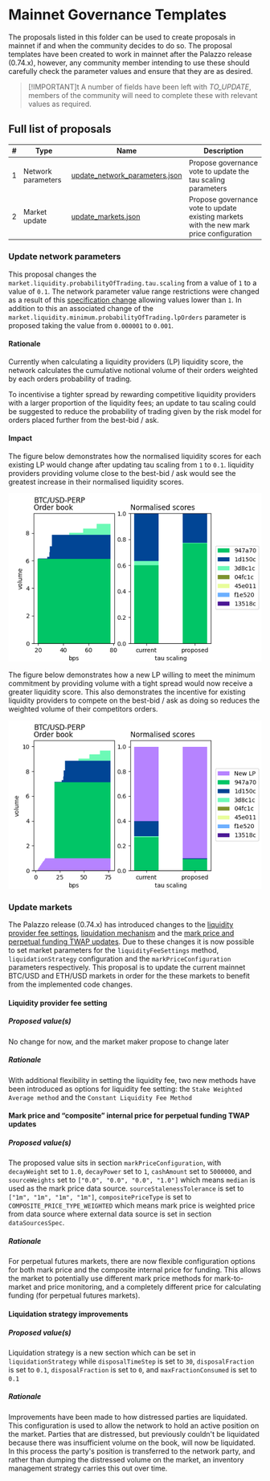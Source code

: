 # Mainnet Governance Templates

The proposals listed in this folder can be used to create proposals in mainnet if and when the community decides to do so. The proposal templates have been created to work in mainnet after the Palazzo release (0.74.x), however, any community member intending to use these should carefully check the parameter values and ensure that they are as desired.

> [!IMPORTANT]t
> A number of fields have been left with *TO_UPDATE*, members of the community will need to complete these with relevant values as required.


## Full list of proposals

  | #   | Type           | Name                        | Description |
  | --- | -------------- |---------------------------- |----------- |
  | 1   | Network parameters  | [update_network_parameters.json](./update_network_parameters.json)     | Propose governance vote to update the tau scaling parameters      |
  | 2   | Market update | [update_markets.json](./update_markets.json)   | Propose governance vote to update existing markets with the new mark price configuration  |


### Update network parameters

This proposal changes the `market.liquidity.probabilityOfTrading.tau.scaling` from a value of `1` to a value of `0.1`. The network parameter value range restrictions were changed as a result of this [specification change](https://github.com/vegaprotocol/specs/pull/2134/files) allowing values lower than `1`. In addition to this an associated change of the `market.liquidity.minimum.probabilityOfTrading.lpOrders` parameter is proposed taking the value from `0.000001` to `0.001`.

#### Rationale

Currently when calculating a liquidity providers (LP) liquidity score, the network calculates the cumulative notional volume of their orders weighted by each orders probability of trading.

To incentivise a tighter spread by rewarding competitive liquidity providers with a larger proportion of the liquidity fees; an update to tau scaling could be suggested to reduce the probability of trading given by the risk model for orders placed further from the best-bid / ask.


#### Impact

The figure below demonstrates how the normalised liquidity scores for each existing LP would change after updating tau scaling from `1` to `0.1`. liquidity providers providing volume close to the best-bid / ask would see the greatest increase in their normalised liquidity scores.

![normalised liquidity scores](./btcusd_liquidity_scores_1.png)

The figure below demonstrates how a new LP willing to meet the minimum commitment by providing volume with a tight spread would now receive a greater liquidity score. This also demonstrates the incentive for existing liquidity providers to compete on the best-bid / ask as doing so reduces the weighted volume of their competitors orders.

![minimum commitment](./btcusd_liquidity_scores_2.png)

### Update markets

The Palazzo release (0.74.x) has introduced changes to the [liquidity provider fee settings](https://github.com/vegaprotocol/roadmap/issues/81), [liquidation mechanism](https://github.com/vegaprotocol/roadmap/issues/85) and the [mark price and perpetual funding TWAP updates](https://github.com/vegaprotocol/roadmap/issues/89). Due to these changes it is now possible to set market parameters for the `liquidityFeeSettings` method, `liquidationStrategy` configuration and the `markPriceConfiguration` parameters respectively. This proposal is to update the current mainnet BTC/USD and ETH/USD markets in order for the these markets to benefit from the implemented code changes.

#### Liquidity provider fee setting

##### Proposed value(s)

No change for now, and the market maker propose to change later

##### Rationale

With additional flexibility in setting the liquidity fee, two new methods have been introduced as options for liquidity fee setting: the `Stake Weighted Average method` and the `Constant Liquidity Fee Method`

#### Mark price and “composite” internal price for perpetual funding TWAP updates

##### Proposed value(s)

The proposed value sits in section `markPriceConfiguration`, with `decayWeight` set to `1.0`, `decayPower` set to `1`, `cashAmount` set to `5000000`, and `sourceWeights` set to `["0.0", "0.0", "0.0", "1.0"]` which means `median` is used as the mark price data source. `sourceStalenessTolerance` is set to `["1m", "1m", "1m", "1m"]`, `compositePriceType` is set to `COMPOSITE_PRICE_TYPE_WEIGHTED` which means mark price is weighted price from data source where external data source is set in section `dataSourcesSpec`.

##### Rationale

For perpetual futures markets, there are now flexible configuration options for both mark price and the composite internal price for funding. This allows the market to potentially use different mark price methods for mark-to-market and price monitoring, and a completely different price for calculating funding (for perpetual futures markets).

#### Liquidation strategy improvements

##### Proposed value(s)

Liquidation strategy is a new section which can be set in `liquidationStrategy` while `disposalTimeStep` is set to `30`, `disposalFraction` is set to `0.1`, `disposalFraction` is set to `0`, and `maxFractionConsumed` is set to `0.1`

##### Rationale

Improvements have been made to how distressed parties are liquidated. This configuration is used to allow the network to hold an active position on the market. Parties that are distressed, but previously couldn't be liquidated because there was insufficient volume on the book, will now be liquidated. In this process the party's position is transferred to the network party, and rather than dumping the distressed volume on the market, an inventory management strategy carries this out over time.
